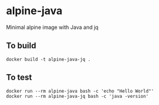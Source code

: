 # alpine-java
Minimal alpine image with Java and jq

## To build

```
docker build -t alpine-java-jq .
```

## To test

```
docker run --rm alpine-java bash -c 'echo "Hello World"'
docker run --rm alpine-java-jq bash -c 'java -version'
```